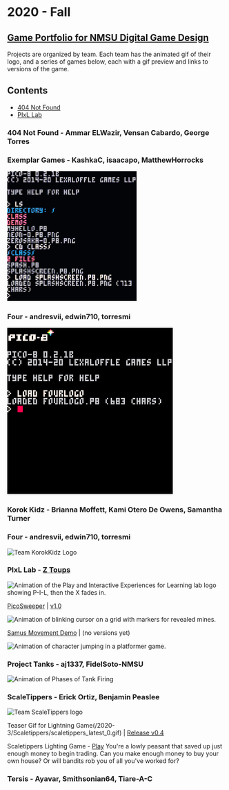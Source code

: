 # 2020 - Fall
## [Game Portfolio for NMSU Digital Game Design](/../index.md)

Projects are organized by team. Each team has the animated gif of their logo, and a series of games below, each with a gif preview and links to versions of the game.

## Contents
- [404 Not Found](#404-not-found---ammar-elwazir,-vensan-cabardo,-george-torres)
- [PIxL Lab](#pixl-lab---z-toups)

### 404 Not Found - Ammar ELWazir, Vensan Cabardo, George Torres

### Exemplar Games - KashkaC, isaacapo, MatthewHorrocks

![Exemplar Games Logo](/2020-3/logos/Exemplar_Games_logo.gif)

### Four - andresvii, edwin710, torresmi

![Four Studios Logo](/2020-3/logos/FourLogo.gif)

### Korok Kidz - Brianna Moffett, Kami Otero De Owens, Samantha Turner

### Four - andresvii, edwin710, torresmi

![Team KorokKidz Logo](/logos/korokLogo2.gif)

### PIxL Lab - [Z Toups](https://pixl.nmsu.edu/people/z)

![Animation of the Play and Interactive Experiences for Learning lab logo showing P-I-L, then the X fades in.](/logos/pixl-logo_0.gif)

[PicoSweeper](/ztoups/picosweeperv1_0.html) \| [v1.0](/ztoups/picosweeperv1_0.html)

![Animation of blinking cursor on a grid with markers for revealed mines.](/ztoups/picosweeper-some_cleared.gif)

[Samus Movement Demo](/ztoups/samusmovev0_3.html) \| (no versions yet)

![Animation of character jumping in a platformer game.](/ztoups/samusmove-jump_all_collisions.gif)

### Project Tanks - aj1337, FidelSoto-NMSU
 
![Animation of Phases of Tank Firing](/logos/Project_Tanks_Logo.gif)

### ScaleTippers - Erick Ortiz, Benjamin Peaslee

![Team ScaleTippers logo](/logos/scaletippers-logo.gif)

Teaser Gif for Lightning Game(/2020-3/Scaletippers/scaletippers_latest_0.gif) \| [Release v0.4](https://github.com/ErickSpaceOrtiz/ScaleTippers/releases/tag/v0.4)

Scaletippers Lighting Game - [Play](/2020-3/Scaletippers/scaletippers.html)
You're a lowly peasant that saved up just enough money to begin trading. Can you make enough money to buy your own house? Or will bandits rob you of all you've worked for?

### Tersis - Ayavar, Smithsonian64, Tiare-A-C
